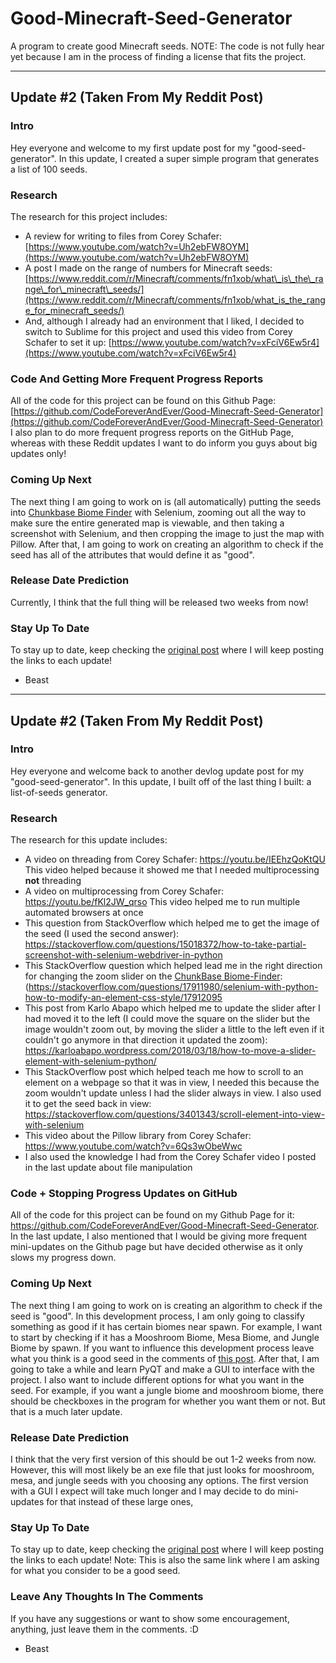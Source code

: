 # Good-Minecraft-Seed-Generator
A program to create good Minecraft seeds. 
NOTE: The code is not fully hear yet because I am in the process of finding a license that fits the project.

___
## Update #2 (Taken From My Reddit Post)


### Intro
Hey everyone and welcome to my first update post for my "good-seed-generator".  In this update, I created a super simple program that generates a list of 100 seeds. 


### Research
The research for this project includes:
* A review for writing to files from Corey Schafer:  [https://www.youtube.com/watch?v=Uh2ebFW8OYM](https://www.youtube.com/watch?v=Uh2ebFW8OYM) 
* A post I made on the range of numbers for Minecraft seeds:  [https://www.reddit.com/r/Minecraft/comments/fn1xob/what\_is\_the\_range\_for\_minecraft\_seeds/](https://www.reddit.com/r/Minecraft/comments/fn1xob/what_is_the_range_for_minecraft_seeds/) 
* And, although I already had an environment that I liked, I decided to switch to Sublime for this project and used this video from Corey Schafer to set it up:  [https://www.youtube.com/watch?v=xFciV6Ew5r4](https://www.youtube.com/watch?v=xFciV6Ew5r4) 


### Code And Getting More Frequent Progress Reports
All of the code for this project can be found on this Github Page:  [https://github.com/CodeForeverAndEver/Good-Minecraft-Seed-Generator](https://github.com/CodeForeverAndEver/Good-Minecraft-Seed-Generator) I also plan to do more frequent progress reports on the GitHub Page, whereas with these Reddit updates I want to do inform you guys about big updates only!


### Coming Up Next
The next thing I am going to work on is (all automatically) putting the seeds into [Chunkbase Biome Finder](https://www.chunkbase.com/apps/biome-finder) with Selenium, zooming out all the way to make sure the entire generated map is viewable, and then taking a screenshot with Selenium, and then cropping the image to just the map with Pillow. After that, I am going to work on creating an algorithm to check if the seed has all of the attributes that would define it as "good".


### Release Date Prediction
Currently, I think that the full thing will be released two weeks from now!


### Stay Up To Date
To stay up to date, keep checking the [original post](https://www.reddit.com/r/Minecraft/comments/fmjh19/thinking_about_making_a_goodseedgenerator/) where I will keep posting the links to each update!


- Beast
___
## Update #2 (Taken From My Reddit Post)


### Intro
Hey everyone and welcome back to another devlog update post for my "good-seed-generator". In this update, I built off of the last thing I built: a list-of-seeds generator. 


### Research
The research for this update includes:
* A video on threading from Corey Schafer: https://youtu.be/IEEhzQoKtQU  This video helped because it showed me that I needed multiprocessing **not** threading
* A video on multiprocessing from Corey Schafer: https://youtu.be/fKl2JW_qrso This video helped me to run multiple automated browsers at once
* This question from StackOverflow which helped me to get the image of the seed (I used the second answer): https://stackoverflow.com/questions/15018372/how-to-take-partial-screenshot-with-selenium-webdriver-in-python
* This StackOverflow question which helped lead me in the right direction for changing the zoom slider on the [ChunkBase Biome-Finder](https://www.chunkbase.com/apps/biome-finder): (https://stackoverflow.com/questions/17911980/selenium-with-python-how-to-modify-an-element-css-style/17912095 
* This post from Karlo Abapo which helped me to update the slider after I had moved it to the left (I could move the square on the slider but the image wouldn't zoom out, by moving the slider a little to the left even if it couldn't go anymore in that direction it updated the zoom): https://karloabapo.wordpress.com/2018/03/18/how-to-move-a-slider-element-with-selenium-python/
* This StackOverflow post which helped teach me how to scroll to an element on a webpage so that it was in view, I needed this because the zoom wouldn't update unless I had the slider always in view. I also used it to get the seed back in view: https://stackoverflow.com/questions/3401343/scroll-element-into-view-with-selenium
* This video about the Pillow library from Corey Schafer: https://www.youtube.com/watch?v=6Qs3wObeWwc
* I also used the knowledge I had from the Corey Schafer video I posted in the last update about file manipulation


### Code + Stopping Progress Updates on GitHub
All of the code for this project can be found on my Github Page for it: https://github.com/CodeForeverAndEver/Good-Minecraft-Seed-Generator. In the last update, I also mentioned that I would be giving more frequent mini-updates on the Github page but have decided otherwise as it only slows my progress down.


### Coming Up Next
The next thing I am going to work on is creating an algorithm to check if the seed is "good". In this development process, I am only going to classify something as good if it has certain biomes near spawn. For example, I want to start by checking if it has a Mooshroom Biome, Mesa Biome, and Jungle Biome by spawn. If you want to influence this development process leave what you think is a good seed in the comments of [this post](https://www.reddit.com/r/Minecraft/comments/fmjh19/thinking_about_making_a_goodseedgenerator/). After that, I am going to take a while and learn PyQT and make a GUI to interface with the project. I also want to include different options for what you want in the seed. For example, if you want a jungle biome and mooshroom biome, there should be checkboxes in the program for whether you want them or not. But that is a much later update.


### Release Date Prediction
I think that the very first version of this should be out 1-2 weeks from now. However, this will most likely be an exe file that just looks for mooshroom, mesa, and jungle seeds with you choosing any options. The first version with a GUI I expect will take much longer and I may decide to do mini-updates for that instead of these large ones,


### Stay Up To Date
To stay up to date, keep checking the [original post](https://www.reddit.com/r/Minecraft/comments/fmjh19/thinking_about_making_a_goodseedgenerator/) where I will keep posting the links to each update! Note: This is also the same link where I am asking for what you consider to be a good seed.


### Leave Any Thoughts In The Comments
If you have any suggestions or want to show some encouragement, anything, just leave them in the comments. :D

- Beast
